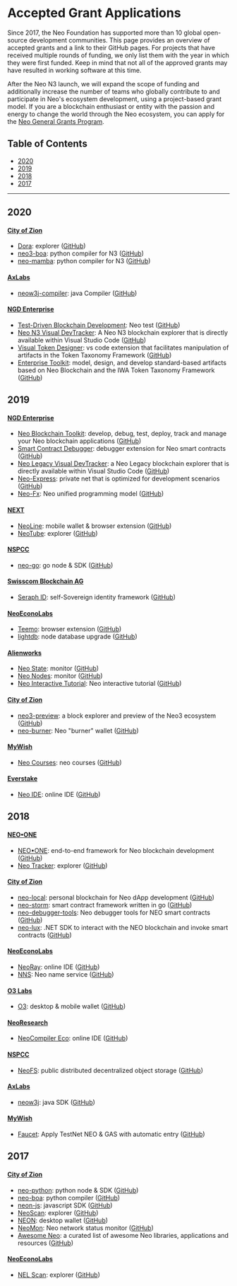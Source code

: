 # Accepted Grant Applications

Since 2017, the Neo Foundation has supported more than 10 global open-source development communities. This page provides an overview of accepted grants and a link to their GitHub pages. For projects that have received multiple rounds of funding, we only list them with the year in which they were first funded. Keep in mind that not all of the approved grants may have resulted in working software at this time. 

After the Neo N3 launch, we will expand the scope of funding and additionally increase the number of teams who globally contribute to and participate in Neo's ecosystem development, using a project-based grant model. If you are a blockchain enthusiast or entity with the passion and energy to change the world through the Neo ecosystem, you can apply for the [Neo General Grants Program](https://github.com/gracegui43/Neo-Grants/blob/main/Neo%20General%20Grants%20Program.md).

  


## Table of Contents
- [2020](#2020)
- [2019](#2019)
- [2018](#2018)
- [2017](#2017)

---

  

## 2020 

#### [City of Zion](https://coz.io) 

- [Dora](https://dora.coz.io): explorer ([GitHub](https://github.com/CityOfZion/dora)) 
- [neo3-boa](https://docs.coz.io/neo3/boa/index.html): python compiler for N3 ([GitHub](https://github.com/CityOfZion/neo3-boa)) 
- [neo-mamba](https://docs.coz.io/neo3/mamba/index.html): python compiler for N3 ([GitHub](https://github.com/CityOfZion/neo-mamba)) 

#### [AxLabs](https://axlabs.com) 

- [neow3j-compiler](https://neow3j.io/#/): java Compiler ([GitHub](https://github.com/neow3j/neow3j#using-the-neow3j-devpack-and-compiler)) 

#### [NGD Enterprise](https://ngdenterprise.com)

- [Test-Driven Blockchain Development](https://github.com/ngdenterprise/neo-test): Neo test ([GitHub](https://github.com/ngdenterprise/neo-test)) 
- [Neo N3 Visual DevTracker](https://marketplace.visualstudio.com/items?itemName=ngd-seattle.neo3-visual-tracker): A Neo N3 blockchain explorer that is directly available within Visual Studio Code ([GitHub](https://github.com/ngdenterprise/neo3-visual-tracker)) 
- [Visual Token Designer](https://marketplace.visualstudio.com/items?itemName=ngd-seattle.visual-token-designer): vs code extension that facilitates manipulation of artifacts in the Token Taxonomy Framework ([GitHub](https://github.com/ngdenterprise/visual-token-designer)) 
- [Enterprise Toolkit](https://marketplace.visualstudio.com/items?itemName=ngd-seattle.visual-token-designer-enterprise): model, design, and develop standard-based artifacts based on Neo Blockchain and the IWA Token Taxonomy Framework ([GitHub](https://github.com/ngdenterprise/neo-enterprise-blockchain-toolkit)) 



## 2019 

#### [NGD Enterprise](https://ngdenterprise.com)

- [Neo Blockchain Toolkit](https://marketplace.visualstudio.com/items?itemName=ngd-seattle.neo-blockchain-toolkit): develop, debug, test, deploy, track and manage your Neo blockchain applications ([GitHub](https://github.com/neo-project/neo-blockchain-toolkit)) 
- [Smart Contract Debugger](https://marketplace.visualstudio.com/items?itemName=ngd-seattle.neo-contract-debug): debugger extension for Neo smart contracts ([GitHub](https://github.com/neo-project/neo-debugger)) 
- [Neo Legacy Visual DevTracker](https://marketplace.visualstudio.com/items?itemName=ngd-seattle.neo-visual-devtracker): a Neo Legacy blockchain explorer that is directly available within Visual Studio Code ([GitHub](https://github.com/neo-project/neo-visual-tracker)) 
- [Neo-Express](https://github.com/neo-project/neo-express): private net that is optimized for development scenarios ([GitHub](https://github.com/neo-project/neo-express)) 
- [Neo-Fx](https://github.com/neo-project/neo-fx): Neo unified programming model ([GitHub](https://github.com/neo-project/neo-fx)) 

#### [NEXT](https://neonext.io)

- [NeoLine](https://neoline.io/en/): mobile wallet & browser extension ([GitHub](https://github.com/NeoNextClub/neoline)) 
- [NeoTube](https://neotube.io): explorer ([GitHub](https://github.com/NeoNextClub/neotube)) 

#### [NSPCC](https://nspcc.ru/en/)

- [neo-go](https://github.com/nspcc-dev/neo-go): go node & SDK ([GitHub](https://github.com/nspcc-dev/neo-go)) 

#### [Swisscom Blockchain AG](https://www.swisscom.ch/en/business/blockchain.html)

- [Seraph ID](https://www.seraphid.io): self-Sovereign identity framework ([GitHub](https://github.com/swisscom-blockchain/seraph-id-sdk)) 

#### [NeoEconoLabs](https://nel.group/index-En.html)

- [Teemo](https://teemo.nel.group/index.html): browser extension ([GitHub](https://github.com/NewEconoLab/TeemoWallet)) 
- [lightdb](https://github.com/lightszero/lightdb.lib): node database upgrade ([GitHub](https://github.com/lightszero/lightdb.lib)) 

#### [Alienworks](https://github.com/alienworks)

- [Neo State](http://neostate.io/home): monitor ([GitHub](https://github.com/alienworks/state-of-neo-client)) 
- [Neo Nodes](http://neonodes.io/#/): monitor ([GitHub](https://github.com/alienworks/NeoMonitor)) 
- [Neo Interactive Tutorial](http://academy.alienworks.io): Neo interactive tutorial ([GitHub](https://github.com/alienworks/InteractiveTutorial-Lessons)) 

#### [City of Zion](https://coz.io) 

- [neo3-preview](https://neo3-preview.com/): a block explorer and preview of the Neo3 ecosystem ([GitHub](https://github.com/CityOfZion/neo3-preview)) 
- [neo-burner](https://github.com/CityOfZion/neo-burner): Neo "burner" wallet ([GitHub](https://github.com/CityOfZion/neo-burner)) 

####  [MyWish](https://mywish.io)

- [Neo Courses](https://neocourse.mywish.io): neo courses ([GitHub](https://github.com/MyWishPlatform/neo_tutorial)) 

#### [Everstake](https://everstake.one)

- [Neo IDE](https://github.com/everstake/neo-ide): online IDE ([GitHub](https://github.com/everstake/neo-ide)) 



## 2018

#### [NEO•ONE](https://github.com/neo-one-suite/neo-one#contributors)

- [NEO•ONE](https://neo-one.io): end-to-end framework for Neo blockchain development ([GitHub](https://github.com/neo-one-suite)) 
- [Neo Tracker](https://neotracker.io): explorer ([GitHub](https://github.com/neotracker)) 

#### [City of Zion](https://coz.io) 

- [neo-local](https://github.com/CityOfZion/neo-local): personal blockchain for Neo dApp development  ([GitHub](https://github.com/CityOfZion/neo-local)) 
- [neo-storm](https://github.com/CityOfZion/neo-storm): smart contract framework written in go ([GitHub](https://github.com/CityOfZion/neo-storm)) 
- [neo-debugger-tools](https://github.com/CityOfZion/neo-debugger-tools): Neo debugger tools for NEO smart contracts ([GitHub](https://github.com/CityOfZion/neo-debugger-tools)) 
- [neo-lux](https://github.com/CityOfZion/neo-lux): .NET SDK to interact with the NEO blockchain and invoke smart contracts ([GitHub](https://github.com/CityOfZion/neo-lux)) 

#### [NeoEconoLabs](https://nel.group/index-En.html)

- [NeoRay](https://neoray.nel.group/#/debug): online IDE ([GitHub](https://github.com/NewEconoLab/NEOray2.0)) 
- [NNS](https://neons.name/index_En.html): Neo name service ([GitHub](https://github.com/NewEconoLab/neo-ns)) 

#### [O3 Labs](https://o3.network/team/)

- [O3](https://o3.network): desktop & mobile wallet ([GitHub](https://github.com/o3Labs)) 

#### [NeoResearch](https://neoresearch.io) 

- [NeoCompiler Eco](https://neocompiler.io/#!/): online IDE ([GitHub](https://github.com/NeoResearch/neocompiler-eco)) 

#### [NSPCC](https://nspcc.ru/en/)

- [NeoFS](https://fs.neo.org): public distributed decentralized object storage ([GitHub](https://github.com/nspcc-dev/neofs-cli))

#### [AxLabs](https://axlabs.com) 

- [neow3j](https://neow3j.io/#/): java SDK ([GitHub](https://github.com/neow3j/)) 

#### [MyWish](https://mywish.io)

- [Faucet](https://neowish.ngd.network): Apply TestNet NEO & GAS with automatic entry ([GitHub](https://github.com/MyWishPlatform/neo-testnet_frontend)) 




## 2017 

#### [City of Zion](https://coz.io)

- [neo-python](https://neo-python.readthedocs.io/en/latest/): python node & SDK ([GitHub](https://github.com/CityOfZion/neo-python)) 
- [neo-boa](https://neo-boa.readthedocs.io/en/latest/): python compiler ([GitHub](https://github.com/CityOfZion/neo-boa)) 
- [neon-js](https://docs.coz.io/neo2/neon-js): javascript SDK ([GitHub](https://github.com/CityOfZion/neon-js))
- [NeoScan](https://neoscan.io): explorer ([GitHub](https://github.com/CityOfZion/neo-scan)) 
- [NEON](https://neonwallet.com): desktop wallet ([GitHub](https://github.com/CityOfZion/neon-wallet)) 
- [NeoMon](http://monitor.cityofzion.io/): Neo network status monitor ([GitHub](https://github.com/CityOfZion/neo-mon)) 
- [Awesome Neo](https://github.com/CityOfZion/awesome-neo): a curated list of awesome Neo libraries, applications and resources ([GitHub](https://github.com/CityOfZion/awesome-neo)) 

#### [NeoEconoLabs](https://nel.group/index-En.html)

- [NEL Scan](https://scan.nel.group): explorer ([GitHub](https://github.com/NewEconoLab/NEL_Scan-Web-React)) 